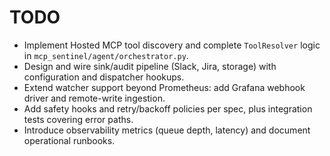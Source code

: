 # TODO

- Implement Hosted MCP tool discovery and complete `ToolResolver` logic in `mcp_sentinel/agent/orchestrator.py`.
- Design and wire sink/audit pipeline (Slack, Jira, storage) with configuration and dispatcher hookups.
- Extend watcher support beyond Prometheus: add Grafana webhook driver and remote-write ingestion.
- Add safety hooks and retry/backoff policies per spec, plus integration tests covering error paths.
- Introduce observability metrics (queue depth, latency) and document operational runbooks.
